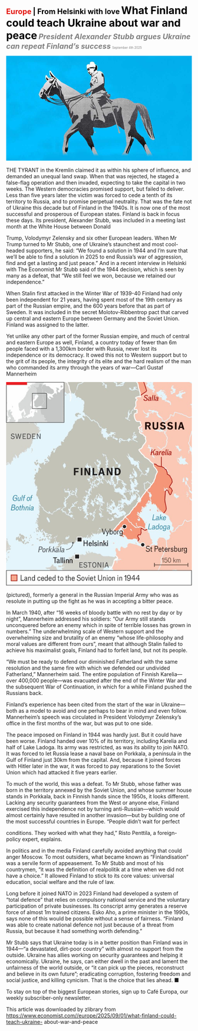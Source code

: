 <span style="color:#E3120B; font-size:14.9pt; font-weight:bold;">Europe</span> <span style="color:#000000; font-size:14.9pt; font-weight:bold;">| From Helsinki with love</span>
<span style="color:#000000; font-size:21.0pt; font-weight:bold;">What Finland could teach Ukraine about war and peace</span>
<span style="color:#808080; font-size:14.9pt; font-weight:bold; font-style:italic;">President Alexander Stubb argues Ukraine can repeat Finland’s success</span>
<span style="color:#808080; font-size:6.2pt;">September 4th 2025</span>

![](../images/036_What_Finland_could_teach_Ukraine_about_war_and_peace/p0147_img01.jpeg)

THE TYRANT in the Kremlin claimed it as within his sphere of influence, and demanded an unequal land swap. When that was rejected, he staged a false-flag operation and then invaded, expecting to take the capital in two weeks. The Western democracies promised support, but failed to deliver. Less than five years later the victim was forced to cede a tenth of its territory to Russia, and to promise perpetual neutrality. That was the fate not of Ukraine this decade but of Finland in the 1940s. It is now one of the most successful and prosperous of European states. Finland is back in focus these days. Its president, Alexander Stubb, was included in a meeting last month at the White House between Donald

Trump, Volodymyr Zelensky and six other European leaders. When Mr Trump turned to Mr Stubb, one of Ukraine’s staunchest and most cool- headed supporters, he said: “We found a solution in 1944 and I’m sure that we’ll be able to find a solution in 2025 to end Russia’s war of aggression, find and get a lasting and just peace.” And in a recent interview in Helsinki with The Economist Mr Stubb said of the 1944 decision, which is seen by many as a defeat, that “We still feel we won, because we retained our independence.”

When Stalin first attacked in the Winter War of 1939-40 Finland had only been independent for 21 years, having spent most of the 19th century as part of the Russian empire, and the 600 years before that as part of Sweden. It was included in the secret Molotov-Ribbentrop pact that carved up central and eastern Europe between Germany and the Soviet Union. Finland was assigned to the latter.

Yet unlike any other part of the former Russian empire, and much of central and eastern Europe as well, Finland, a country today of fewer than 6m people faced with a 1,300km border with Russia, never lost its independence or its democracy. It owed this not to Western support but to the grit of its people, the integrity of its elite and the hard realism of the man who commanded its army through the years of war—Carl Gustaf Mannerheim

![](../images/036_What_Finland_could_teach_Ukraine_about_war_and_peace/p0148_img01.jpeg)

(pictured), formerly a general in the Russian Imperial Army who was as resolute in putting up the fight as he was in accepting a bitter peace.

In March 1940, after “16 weeks of bloody battle with no rest by day or by night”, Mannerheim addressed his soldiers: “Our Army still stands unconquered before an enemy which in spite of terrible losses has grown in numbers.” The underwhelming scale of Western support and the overwhelming size and brutality of an enemy “whose life-philosophy and moral values are different from ours”, meant that although Stalin failed to achieve his maximalist goals, Finland had to forfeit land, but not its people.

“We must be ready to defend our diminished Fatherland with the same resolution and the same fire with which we defended our undivided Fatherland,” Mannerheim said. The entire population of Finnish Karelia— over 400,000 people—was evacuated after the end of the Winter War and the subsequent War of Continuation, in which for a while Finland pushed the Russians back.

Finland’s experience has been cited from the start of the war in Ukraine— both as a model to avoid and one perhaps to bear in mind and even follow. Mannerheim’s speech was circulated in President Volodymyr Zelensky’s office in the first months of the war,  but was put to one side.

The peace imposed on Finland in 1944 was hardly just. But it could have been worse. Finland handed over 10% of its territory, including Karelia and half of Lake Ladoga. Its army was restricted, as was its ability to join NATO. It was forced to let Russia lease a naval base on Porkkala, a peninsula in the Gulf of Finland just 30km from the capital. And, because it joined forces with Hitler later in the war, it was forced to pay reparations to the Soviet Union which had attacked it five years earlier.

To much of the world, this was a defeat. To Mr Stubb, whose father was born in the territory annexed by the Soviet Union, and whose summer house stands in Porkkala, back in Finnish hands since the 1950s, it looks different. Lacking any security guarantees from the West or anyone else, Finland exercised this independence not by turning anti-Russian—which would almost certainly have resulted in another invasion—but by building one of the most successful countries in Europe. “People didn’t wait for perfect

conditions. They worked with what they had,” Risto Penttila, a foreign- policy expert, explains.

In politics and in the media Finland carefully avoided anything that could anger Moscow. To most outsiders, what became known as “Finlandisation” was a servile form of appeasement. To Mr Stubb and most of his countrymen, “it was the definition of realpolitik at a time when we did not have a choice.” It allowed Finland to stick to its core values: universal education, social welfare and the rule of law.

Long before it joined NATO in 2023 Finland had developed a system of “total defence” that relies on compulsory national service and the voluntary participation of private businesses. Its conscript army generates a reserve force of almost 1m trained citizens. Esko Aho, a prime minister in the 1990s, says none of this would be possible without a sense of fairness. “Finland was able to create national defence not just because of a threat from Russia, but because it had something worth defending.”

Mr Stubb says that Ukraine today is in a better position than Finland was in 1944—“a devastated, dirt-poor country” with almost no support from the outside. Ukraine has allies working on security guarantees and helping it economically. Ukraine, he says, can either dwell in the past and lament the unfairness of the world outside, or “it can pick up the pieces, reconstruct and believe in its own future”; eradicating corruption, fostering freedom and social justice, and killing cynicism. That is the choice that lies ahead. ■

To stay on top of the biggest European stories, sign up to Café Europa, our weekly subscriber-only newsletter.

This article was downloaded by zlibrary from https://www.economist.com//europe/2025/09/01/what-finland-could-teach-ukraine- about-war-and-peace